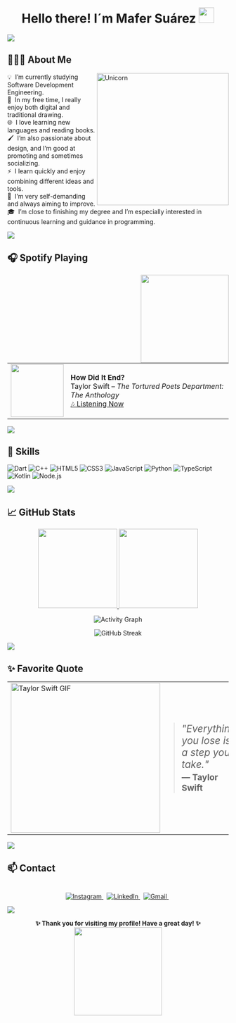 <h1 align="center">Hello there! I´m Mafer Suárez <img src="https://media.giphy.com/media/hvRJCLFzcasrR4ia7z/giphy.gif" width="35"></h1>

<a href="https://www.youtube.com/watch?v=dQw4w9WgXcQ"><img src="https://user-images.githubusercontent.com/73097560/115834477-dbab4500-a447-11eb-908a-139a6edaec5c.gif"></a>

## 👨🏻‍💻 About Me
<img align="right" width=300px alt="Unicorn" src="https://media3.giphy.com/media/v1.Y2lkPTc5MGI3NjExaHlvaWVoaHlyZ2Q2MnI1bDFmZXVwOHJpOWwzdWM4MXE2dW9pMG9zNCZlcD12MV9pbnRlcm5hbF9naWZfYnlfaWQmY3Q9Zw/L1R1tvI9svkIWwpVYr/giphy.gif" />

💡 &nbsp;I’m currently studying Software Development Engineering.\
🎨 &nbsp;In my free time, I really enjoy both digital and traditional drawing.\
🌐 &nbsp;I love learning new languages and reading books.\
🖌️ &nbsp;I’m also passionate about design, and I’m good at promoting and sometimes socializing.\
⚡ &nbsp;I learn quickly and enjoy combining different ideas and tools.\
🎯 &nbsp;I’m very self-demanding and always aiming to improve.\
🎓 &nbsp;I’m close to finishing my degree and I’m especially interested in continuous learning and guidance in programming.

<a href="https://www.youtube.com/watch?v=dQw4w9WgXcQ"><img src="https://user-images.githubusercontent.com/73097560/115834477-dbab4500-a447-11eb-908a-139a6edaec5c.gif"></a>

## 🎧 Spotify Playing
<img align='right' src='https://user-images.githubusercontent.com/5713670/87202985-820dcb80-c2b6-11ea-9f56-7ec461c497c3.gif' width='200'>
<table>
  <tr>
    <td>
      <a href="https://open.spotify.com/track/5Bedn0svl0ZD7RGmJkmKKw">
        <img src="https://images.genius.com/ab9188e812405ef9aa2374411bbb3a92.1000x1000x1.png" width="120" />
      </a>
    </td>
    <td>
      <strong>How Did It End?</strong><br>
      Taylor Swift – <em>The Tortured Poets Department: The Anthology</em><br>
      <a href="https://open.spotify.com/track/5Bedn0svl0ZD7RGmJkmKKw">🎶 Listening Now </a>
    </td>
  </tr>
</table>

<a href="https://www.youtube.com/watch?v=dQw4w9WgXcQ"><img src="https://user-images.githubusercontent.com/73097560/115834477-dbab4500-a447-11eb-908a-139a6edaec5c.gif"></a>

## 🔧 Skills

![Dart](https://img.shields.io/badge/Dart-%230175C2.svg?style=for-the-badge&logo=dart&logoColor=white)
![C++](https://img.shields.io/badge/C++-%2300599C.svg?style=for-the-badge&logo=c%2B%2B&logoColor=white)
![HTML5](https://img.shields.io/badge/HTML5-%23E34F26.svg?style=for-the-badge&logo=html5&logoColor=white)
![CSS3](https://img.shields.io/badge/CSS3-%231572B6.svg?style=for-the-badge&logo=css3&logoColor=white)
![JavaScript](https://img.shields.io/badge/JavaScript-%23323330.svg?style=for-the-badge&logo=javascript&logoColor=F7DF1E)
![Python](https://img.shields.io/badge/Python-%2314354C.svg?style=for-the-badge&logo=python&logoColor=white)
![TypeScript](https://img.shields.io/badge/TypeScript-%23007ACC.svg?style=for-the-badge&logo=typescript&logoColor=white)
![Kotlin](https://img.shields.io/badge/Kotlin-%230095D5.svg?style=for-the-badge&logo=kotlin&logoColor=white)
![Node.js](https://img.shields.io/badge/Node.js-%23339933.svg?style=for-the-badge&logo=node.js&logoColor=white)

<a href="https://www.youtube.com/watch?v=dQw4w9WgXcQ"><img src="https://user-images.githubusercontent.com/73097560/115834477-dbab4500-a447-11eb-908a-139a6edaec5c.gif"></a>

## 📈 GitHub Stats
<p align="center">
<a href="https://github.com/Ferchisqs">
  <img height="180em" src="https://github-readme-stats.vercel.app/api?username=Ferchisqs&show_icons=true&theme=algolia&include_all_commits=true&count_private=true"/>
  <img height="180em" src="https://github-readme-stats.vercel.app/api/top-langs/?username=Ferchisqs&layout=compact&langs_count=8&theme=algolia"/>
</a>
</p>


<p align="center">
  <img src="https://github-readme-activity-graph.vercel.app/graph?username=Ferchisqs&theme=react-dark" alt="Activity Graph"/>
</p>


<p align="center">
  <img src="https://github-readme-streak-stats.herokuapp.com/?user=Ferchisqs&theme=algolia" alt="GitHub Streak"/>
</p>

<a href="https://www.youtube.com/watch?v=dQw4w9WgXcQ"><img src="https://user-images.githubusercontent.com/73097560/115834477-dbab4500-a447-11eb-908a-139a6edaec5c.gif"></a>

## ✨ Favorite Quote
<div align="center">
  <table border="0" cellspacing="0" cellpadding="0">
    <tr>
      <td width="280" valign="middle">
        <img align="left" width="340" src="https://media.giphy.com/media/v1.Y2lkPTc5MGI3NjExbjhqN2Zvdm1xeHJ4NnllYXF2ZW9ldWhheGZicjE3MjhyZTJzcWRlaSZlcD12MV9naWZzX3NlYXJjaCZjdD1n/5IBUmuEiSbOrMMsVDj/giphy.gif" alt="Taylor Swift GIF"/>
      </td>
      <td valign="middle" style="padding-left: 20px; max-width: 500px; text-align: left;">
        <blockquote style="margin: 0;">
          <p style="font-style: italic; font-size: 1.4em; margin: 0 0 0.2em 0;">
            "Everything you lose is a step you take."
          </p>
          <p style="font-weight: bold; font-size: 1.2em; margin: 0;">
            — Taylor Swift
          </p>
        </blockquote>
      </td>
    </tr>
  </table>
</div>

<a href="https://www.youtube.com/watch?v=dQw4w9WgXcQ"><img src="https://user-images.githubusercontent.com/73097560/115834477-dbab4500-a447-11eb-908a-139a6edaec5c.gif"></a>

## 📫 Contact
<p align="center">
<br>
<a href="https://www.instagram.com/mariferqs_/?hl=es">
  <img src="https://img.shields.io/badge/instagram-%23E4405F.svg?&style=for-the-badge&logo=instagram&logoColor=white" alt="Instagram" />
</a>&nbsp;
<a href="https://www.linkedin.com/in/maria-fernanda-quezada-suárez-b7100024a">
  <img src="https://img.shields.io/badge/linkedin-%230077B5.svg?&style=for-the-badge&logo=linkedin&logoColor=white" alt="LinkedIn" />
</a>&nbsp;
<a href="mailto:mariferqs2004@gmail.com?subject=Hello%20Fer!">
  <img src="https://img.shields.io/badge/gmail-%23D14836.svg?&style=for-the-badge&logo=gmail&logoColor=white" alt="Gmail" />
</a>&nbsp;
</p>

<a href="https://www.youtube.com/watch?v=dQw4w9WgXcQ"><img src="https://user-images.githubusercontent.com/73097560/115834477-dbab4500-a447-11eb-908a-139a6edaec5c.gif"></a>

<p align="center">
  <strong>✨ Thank you for visiting my profile! Have a great day! ✨</strong><br>
  <img src="https://media.giphy.com/media/agR1cmIEcIfRy2zwbz/giphy.gif" width="200">
</p>
